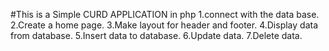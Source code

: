 #This is a Simple CURD APPLICATION in php
1.connect with the data base.
2.Create a home page.
3.Make layout for header and footer.
4.Display data from database.
5.Insert data to database.
6.Update data.
7.Delete data.